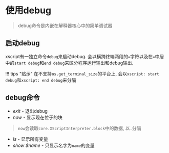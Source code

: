 # 使用debug
> debug命令是内嵌在解释器核心中的简单调试器

## 启动debug
xscript有一独立命令`debug`来启动debug. 会以横跨终端两段的`=`字符以及在`=`中居中的`start debug`和`end debug`来区分程序运行输出和debug输出.

!!! tips "贴示"
	在不支持`os.get_terminal_size`的平台上, 会以`xscript: start debug`和`xscript: end debug`来分隔

## debug命令

- *exit* - 退出debug
- *now* - 显示现在位于的块
> `now`会读取`core.XScriptInterpreter.block`中的数据, 以`.`分隔

- *ls* - 显示所有变量
- *show $name* - 只显示名字为`name`的变量
